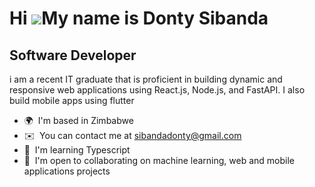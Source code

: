 Hi ![](https://user-images.githubusercontent.com/18350557/176309783-0785949b-9127-417c-8b55-ab5a4333674e.gif)My name is Donty Sibanda
=====================================================================================================================================

Software Developer
------------------

i am a recent IT graduate that is proficient in building dynamic and responsive web applications using React.js, Node.js, and FastAPI. I also build mobile apps using flutter

*   🌍  I'm based in Zimbabwe
*   ✉️  You can contact me at [sibandadonty@gmail.com](mailto:sibandadonty@gmail.com)
*   🧠  I'm learning Typescript
*   🤝  I'm open to collaborating on machine learning, web and mobile applications projects
